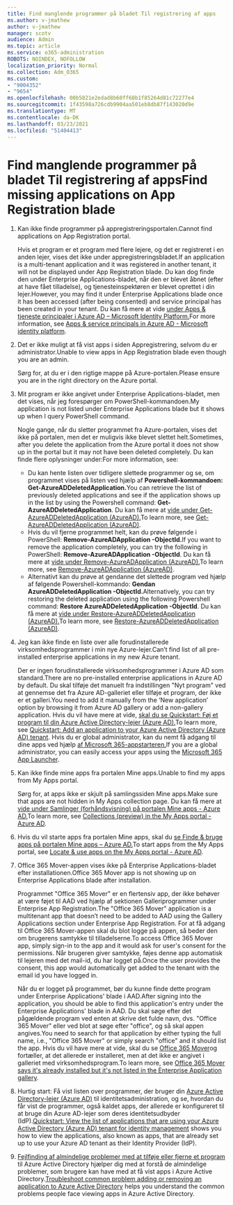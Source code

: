```yaml
---
title: Find manglende programmer på bladet Til registrering af apps
ms.author: v-jmathew
author: v-jmathew
manager: scotv
audience: Admin
ms.topic: article
ms.service: o365-administration
ROBOTS: NOINDEX, NOFOLLOW
localization_priority: Normal
ms.collection: Adm_O365
ms.custom:
- "9004352"
- "9654"
ms.openlocfilehash: 00b5821e2edad8b60ff60b1f85264d81c72277e4
ms.sourcegitcommit: 1f43598a726cdb9904aa501eb8db87f143020d9e
ms.translationtype: MT
ms.contentlocale: da-DK
ms.lasthandoff: 03/23/2021
ms.locfileid: "51404413"
---
```

# <a name="find-missing-applications-on-app-registration-blade"></a><span data-ttu-id="28adc-102">Find manglende programmer på bladet Til registrering af apps</span><span class="sxs-lookup"><span data-stu-id="28adc-102">Find missing applications on App Registration blade</span></span>

1. <span data-ttu-id="28adc-103">Kan ikke finde programmer på appregistreringsportalen.</span><span class="sxs-lookup"><span data-stu-id="28adc-103">Cannot find applications on App Registration portal.</span></span>

    <span data-ttu-id="28adc-104">Hvis et program er et program med flere lejere, og det er registreret i en anden lejer, vises det ikke under appregistreringsbladet.</span><span class="sxs-lookup"><span data-stu-id="28adc-104">If an application is a multi-tenant application and it was registered in another tenant, it will not be displayed under App Registration blade.</span></span> <span data-ttu-id="28adc-105">Du kan dog finde den under Enterprise Applications-bladet, når den er blevet åbnet (efter at have fået tilladelse), og tjenesteinspektøren er blevet oprettet i din lejer.</span><span class="sxs-lookup"><span data-stu-id="28adc-105">However, you may find it under Enterprise Applications blade once it has been accessed (after being consented) and service principal has been created in your tenant.</span></span> <span data-ttu-id="28adc-106">Du kan få mere at vide [under Apps & tjeneste principaler i Azure AD – Microsoft Identity Platform.](https://docs.microsoft.com/azure/active-directory/develop/app-objects-and-service-principals)</span><span class="sxs-lookup"><span data-stu-id="28adc-106">For more information, see [Apps & service principals in Azure AD - Microsoft identity platform](https://docs.microsoft.com/azure/active-directory/develop/app-objects-and-service-principals).</span></span>
2. <span data-ttu-id="28adc-107">Det er ikke muligt at få vist apps i siden Appregistrering, selvom du er administrator.</span><span class="sxs-lookup"><span data-stu-id="28adc-107">Unable to view apps in App Registration blade even though you are an admin.</span></span>

    <span data-ttu-id="28adc-108">Sørg for, at du er i den rigtige mappe på Azure-portalen.</span><span class="sxs-lookup"><span data-stu-id="28adc-108">Please ensure you are in the right directory on the Azure portal.</span></span>
3. <span data-ttu-id="28adc-109">Mit program er ikke angivet under Enterprise Applications-bladet, men det vises, når jeg forespørger om PowerShell-kommandoen.</span><span class="sxs-lookup"><span data-stu-id="28adc-109">My application is not listed under Enterprise Applications blade but it shows up when I query PowerShell command.</span></span>

    <span data-ttu-id="28adc-110">Nogle gange, når du sletter programmet fra Azure-portalen, vises det ikke på portalen, men det er muligvis ikke blevet slettet helt.</span><span class="sxs-lookup"><span data-stu-id="28adc-110">Sometimes, after you delete the application from the Azure portal it does not show up in the portal but it may not have been deleted completely.</span></span> <span data-ttu-id="28adc-111">Du kan finde flere oplysninger under:</span><span class="sxs-lookup"><span data-stu-id="28adc-111">For more information, see:</span></span>
    - <span data-ttu-id="28adc-112">Du kan hente listen over tidligere slettede programmer og se, om programmet vises på listen ved hjælp af **Powershell-kommandoen: Get-AzureADDeletedApplication.**</span><span class="sxs-lookup"><span data-stu-id="28adc-112">You can retrieve the list of previously deleted applications and see if the application shows up in the list by using the Powershell command: **Get-AzureADDeletedApplication**.</span></span> <span data-ttu-id="28adc-113">Du kan få mere at [vide under Get-AzureADDeletedApplication (AzureAD).](https://docs.microsoft.com/powershell/module/azuread/get-azureaddeletedapplication)</span><span class="sxs-lookup"><span data-stu-id="28adc-113">To learn more, see [Get-AzureADDeletedApplication (AzureAD)](https://docs.microsoft.com/powershell/module/azuread/get-azureaddeletedapplication).</span></span>
    - <span data-ttu-id="28adc-114">Hvis du vil fjerne programmet helt, kan du prøve følgende i PowerShell: **Remove-AzureADApplication -ObjectId.**</span><span class="sxs-lookup"><span data-stu-id="28adc-114">If you want to remove the application completely, you can try the following in PowerShell: **Remove-AzureADApplication -ObjectId**.</span></span> <span data-ttu-id="28adc-115">Du kan få mere at [vide under Remove-AzureADApplication (AzureAD).](https://docs.microsoft.com/powershell/module/azuread/remove-azureadapplication)</span><span class="sxs-lookup"><span data-stu-id="28adc-115">To learn more, see [Remove-AzureADApplication (AzureAD)](https://docs.microsoft.com/powershell/module/azuread/remove-azureadapplication).</span></span>
    - <span data-ttu-id="28adc-116">Alternativt kan du prøve at gendanne det slettede program ved hjælp af følgende Powershell-kommando: **Gendan AzureADDeletedApplication -ObjectId.**</span><span class="sxs-lookup"><span data-stu-id="28adc-116">Alternatively, you can try restoring the deleted application using the following Powershell command: **Restore AzureADDeletedApplication -ObjectId**.</span></span> <span data-ttu-id="28adc-117">Du kan få mere at [vide under Restore-AzureADDeletedApplication (AzureAD).](https://docs.microsoft.com/powershell/module/azuread/restore-azureaddeletedapplication)</span><span class="sxs-lookup"><span data-stu-id="28adc-117">To learn more, see [Restore-AzureADDeletedApplication (AzureAD)](https://docs.microsoft.com/powershell/module/azuread/restore-azureaddeletedapplication).</span></span>
4. <span data-ttu-id="28adc-118">Jeg kan ikke finde en liste over alle forudinstallerede virksomhedsprogrammer i min nye Azure-lejer.</span><span class="sxs-lookup"><span data-stu-id="28adc-118">Can’t find list of all pre-installed enterprise applications in my new Azure tenant.</span></span>

    <span data-ttu-id="28adc-119">Der er ingen forudinstallerede virksomhedsprogrammer i Azure AD som standard.</span><span class="sxs-lookup"><span data-stu-id="28adc-119">There are no pre-installed enterprise applications in Azure AD by default.</span></span> <span data-ttu-id="28adc-120">Du skal tilføje det manuelt fra indstillingen "Nyt program" ved at gennemse det fra Azure AD-galleriet eller tilføje et program, der ikke er et galleri.</span><span class="sxs-lookup"><span data-stu-id="28adc-120">You need to add it manually from the ‘New application’ option by browsing it from Azure AD gallery or add a non-gallery application.</span></span> <span data-ttu-id="28adc-121">Hvis du vil have mere at vide, [skal du se Quickstart: Føj et program til din Azure Active Directory-lejer (Azure AD).](https://docs.microsoft.com/azure/active-directory/manage-apps/add-application-portal)</span><span class="sxs-lookup"><span data-stu-id="28adc-121">To learn more, see [Quickstart: Add an application to your Azure Active Directory (Azure AD) tenant](https://docs.microsoft.com/azure/active-directory/manage-apps/add-application-portal).</span></span>
    <span data-ttu-id="28adc-122">Hvis du er global administrator, kan du nemt få adgang til dine apps ved hjælp [af Microsoft 365-appstarteren.](https://docs.microsoft.com/microsoft-365/admin/manage/customize-the-app-launcher)</span><span class="sxs-lookup"><span data-stu-id="28adc-122">If you are a global administrator, you can easily access your apps using the [Microsoft 365 App Launcher](https://docs.microsoft.com/microsoft-365/admin/manage/customize-the-app-launcher).</span></span>
5. <span data-ttu-id="28adc-123">Kan ikke finde mine apps fra portalen Mine apps.</span><span class="sxs-lookup"><span data-stu-id="28adc-123">Unable to find my apps from My Apps portal.</span></span>

    <span data-ttu-id="28adc-124">Sørg for, at apps ikke er skjult på samlingssiden Mine apps.</span><span class="sxs-lookup"><span data-stu-id="28adc-124">Make sure that apps are not hidden in My Apps collection page.</span></span> <span data-ttu-id="28adc-125">Du kan få mere at [vide under Samlinger (forhåndsvisning) på portalen Mine apps - Azure AD.](https://docs.microsoft.com/azure/active-directory/user-help/my-apps-portal-user-collections)</span><span class="sxs-lookup"><span data-stu-id="28adc-125">To learn more, see [Collections (preview) in the My Apps portal - Azure AD](https://docs.microsoft.com/azure/active-directory/user-help/my-apps-portal-user-collections).</span></span>
6. <span data-ttu-id="28adc-126">Hvis du vil starte apps fra portalen Mine apps, skal du [se Finde & bruge apps på portalen Mine apps – Azure AD.](https://docs.microsoft.com/azure/active-directory/user-help/my-apps-portal-end-user-access)</span><span class="sxs-lookup"><span data-stu-id="28adc-126">To start apps from the My Apps portal, see [Locate & use apps on the My Apps portal - Azure AD](https://docs.microsoft.com/azure/active-directory/user-help/my-apps-portal-end-user-access).</span></span>
7. <span data-ttu-id="28adc-127">Office 365 Mover-appen vises ikke på Enterprise Applications-bladet efter installationen.</span><span class="sxs-lookup"><span data-stu-id="28adc-127">Office 365 Mover app is not showing up on Enterprise Applications blade after installation.</span></span>

    <span data-ttu-id="28adc-128">Programmet "Office 365 Mover" er en flertensiv app, der ikke behøver at være føjet til AAD ved hjælp af sektionen Galleriprogrammer under Enterprise App Registration.</span><span class="sxs-lookup"><span data-stu-id="28adc-128">The "Office 365 Mover" application is a multitenant app that doesn’t need to be added to AAD using the Gallery Applications section under Enterprise App Registration.</span></span> <span data-ttu-id="28adc-129">For at få adgang til Office 365 Mover-appen skal du blot logge på appen, så beder den om brugerens samtykke til tilladelserne.</span><span class="sxs-lookup"><span data-stu-id="28adc-129">To access Office 365 Mover app, simply sign-in to the app and it would ask for user's consent for the permissions.</span></span> <span data-ttu-id="28adc-130">Når brugeren giver samtykke, føjes denne app automatisk til lejeren med det mail-id, du har logget på.</span><span class="sxs-lookup"><span data-stu-id="28adc-130">Once the user provides the consent, this app would automatically get added to the tenant with the email id you have logged in.</span></span>

    <span data-ttu-id="28adc-131">Når du er logget på programmet, bør du kunne finde dette program under Enterprise Applications' blade i AAD.</span><span class="sxs-lookup"><span data-stu-id="28adc-131">After signing into the application, you should be able to find this application's entry under the Enterprise Applications' blade in AAD.</span></span> <span data-ttu-id="28adc-132">Du skal søge efter det pågældende program ved enten at skrive det fulde navn, dvs. "Office 365 Mover" eller ved blot at søge efter "office", og så skal appen angives.</span><span class="sxs-lookup"><span data-stu-id="28adc-132">You need to search for that application by either typing the full name, i.e., "Office 365 Mover" or simply search "office" and it should list the app.</span></span> <span data-ttu-id="28adc-133">Hvis du vil have mere at vide, skal du se [Office 365 Mover](https://docs.microsoft.com/answers/questions/30186/office-365-mover-says-its-already-installed-but-it.html)og fortæller, at det allerede er installeret, men at det ikke er angivet i galleriet med virksomhedsprogram.</span><span class="sxs-lookup"><span data-stu-id="28adc-133">To learn more, see [Office 365 Mover says it's already installed but it's not listed in the Enterprise Application gallery](https://docs.microsoft.com/answers/questions/30186/office-365-mover-says-its-already-installed-but-it.html).</span></span>
8. <span data-ttu-id="28adc-134">Hurtig start: Få vist listen over programmer, der bruger din [Azure Active Directory-lejer (Azure AD)](https://docs.microsoft.com/azure/active-directory/manage-apps/view-applications-portal) til identitetsadministration, og se, hvordan du får vist de programmer, også kaldet apps, der allerede er konfigureret til at bruge din Azure AD-lejer som deres identitetsudbyder (IdP).</span><span class="sxs-lookup"><span data-stu-id="28adc-134">[Quickstart: View the list of applications that are using your Azure Active Directory (Azure AD) tenant for identity management](https://docs.microsoft.com/azure/active-directory/manage-apps/view-applications-portal) shows you how to view the applications, also known as apps, that are already set up to use your Azure AD tenant as their Identity Provider (IdP).</span></span>
9. <span data-ttu-id="28adc-135">[Fejlfinding af almindelige problemer med at tilføje eller fjerne et program](https://docs.microsoft.com/azure/active-directory/manage-apps/troubleshoot-adding-apps) til Azure Active Directory hjælper dig med at forstå de almindelige problemer, som brugere kan have med at få vist apps i Azure Active Directory.</span><span class="sxs-lookup"><span data-stu-id="28adc-135">[Troubleshoot common problem adding or removing an application to Azure Active Directory](https://docs.microsoft.com/azure/active-directory/manage-apps/troubleshoot-adding-apps) helps you understand the common problems people face viewing apps in Azure Active Directory.</span></span>

